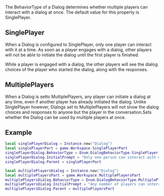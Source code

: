 The BehaviorType of a Dialog determines whether multiple players can interact with a dialog at once. The default value for this property is SinglePlayer.

## SinglePlayer

When a Dialog is configured to SinglePlayer, only one player can interact with it at a time. As soon as a player engages with a dialog, other players will not be able to initiate the dialog until the first player is finished.

While a player is engaged with a dialog, the other players will see the dialog choices of the player who started the dialog, along with the responses.

## MultiplePlayers

When a Dialog is setto MultiplePlayers, any player can initiate a dialog at any time, even if another player has already initiated the dialog. Unlike SinglePlayer however, Dialogs set to MultiplePlayers will not show the dialog choices and responses to anyone but the player in the conversation.Sets whether the Dialog can be used by multiple players at once.

## Example

```lua
local singlePlayerDialog = Instance.new("Dialog")
local singlePlayerPart = game.Workspace.SinglePlayerPart
singlePlayerDialog.BehaviorType = Enum.DialogBehaviorType.SinglePlayer
singlePlayerDialog.InitialPrompt = "Only one person can interact with me at once."
singlePlayerDialog.Parent = singlePlayerPart

local multiplePlayersDialog = Instance.new("Dialog")
local multiplePlayersPart = game.Workspace.MultiplePlayersPart
multiplePlayersDialog.BehaviorType = Enum.DialogBehaviorType.MultiplePlayers
multiplePlayersDialog.InitialPrompt = "Any number of players can interact with me at once."
multiplePlayersDialog.Parent = multiplePlayersPart
```
